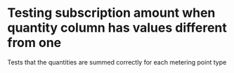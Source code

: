 # Testing subscription amount when quantity column has values different from one
Tests that the quantities are summed correctly for each metering point type
